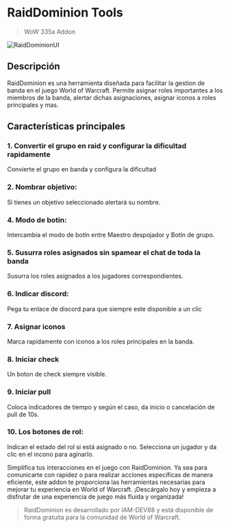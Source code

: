# RaidDominion Tools
> WoW 335a Addon

![RaidDominionUI](https://drive.google.com/file/d/1biGuXKqS1CXqzKwMmcCFhHCnrizG3Tjh/view?usp=drive_link)
## Descripción
RaidDominion es una herramienta diseñada para facilitar la gestion de banda en el juego World of Warcraft. Permite asignar roles importantes a los miembros de la banda, alertar dichas asignaciones, asignar iconos a roles principales y mas.

## Características principales
### 1. Convertir el grupo en raid y configurar la dificultad rapidamente
Convierte el grupo en banda y configura la dificultad

### 2. Nombrar objetivo:
Si tienes un objetivo seleccionado alertará su nombre.

### 4. Modo de botin:
Intercambia el modo de botín entre Maestro despojador y Botín de grupo.

### 5. Susurra roles asignados sin spamear el chat de toda la banda
Susurra los roles asignados a los jugadores correspondientes.

### 6. Indicar discord:
Pega tu enlace de discord para que siempre este disponible a un clic

### 7. Asignar iconos
Marca rapidamente con iconos a los roles principales en la banda.

### 8. Iniciar check
Un boton de check siempre visible.

### 9. Iniciar pull
Coloca indicadores de tiempo y según el caso, da inicio o cancelación de pull de 10s.

### 10. Los botones de rol:
Indican el estado del rol si está asignado o no. Selecciona un jugador y da clic en el incono para aginarlo.

Simplifica tus interacciones en el juego con RaidDominion. Ya sea para comunicarte con rapidez o para realizar acciones específicas de manera eficiente, este addon te proporciona las herramientas necesarias para mejorar tu experiencia en World of Warcraft. ¡Descárgalo hoy y empieza a disfrutar de una experiencia de juego más fluida y organizada!

> RaidDominion es desarrollado por IAM-DEV88 y está disponible de forma gratuita para la comunidad de World of Warcraft.